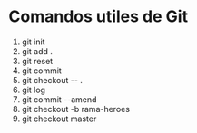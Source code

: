# Comandos utiles de Git

1. git init
2. git add .
3. git reset
4. git commit
5. git checkout -- .
6. git log
7. git commit --amend
8. git checkout -b rama-heroes
9. git checkout master

